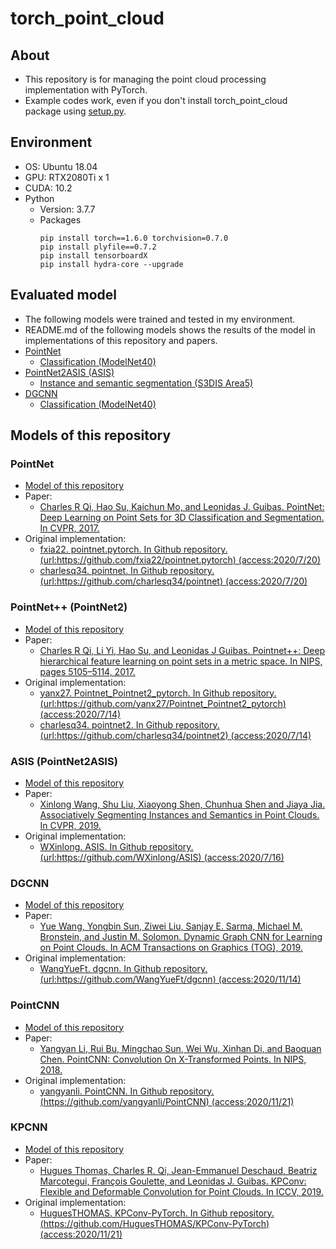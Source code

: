 # torch_point_cloud
## About
- This repository is for managing the point cloud processing implementation with PyTorch.
- Example codes work, even if you don't install torch_point_cloud package using [setup.py](setup.py).

## Environment
- OS: Ubuntu 18.04
- GPU: RTX2080Ti x 1
- CUDA: 10.2
- Python
  - Version: 3.7.7
  - Packages
    ```
    pip install torch==1.6.0 torchvision=0.7.0
    pip install plyfile==0.7.2
    pip install tensorboardX
    pip install hydra-core --upgrade
    ```

## Evaluated model
- The following models were trained and tested in my environment.
- README.md of the following models shows the results of the model in implementations of this repository and papers.
- [PointNet](examples/PointNet/README.md)
  - [Classification (ModelNet40)](examples/PointNet/Classification/README.md)
- [PointNet2ASIS (ASIS)](examples/PointNet2ASIS/README.md)
  - [Instance and semantic segmentation (S3DIS Area5)](examples/PointNet2ASIS/Ins.Sem.Seg./README.md)
- [DGCNN](examples/DGCNN/README.md)
  - [Classification (ModelNet40)](examples/DGCNN/Classification/README.md)

## Models of this repository
### PointNet
- [Model of this repository](examples/PointNet/README.md)
- Paper:
  - [Charles R Qi, Hao Su, Kaichun Mo, and Leonidas J. Guibas. PointNet: Deep Learning on Point Sets for 3D Classification and Segmentation. In CVPR, 2017.](https://arxiv.org/abs/1612.00593)
- Original implementation:
  - [fxia22. pointnet.pytorch. In Github repository. (url:https://github.com/fxia22/pointnet.pytorch) (access:2020/7/20)](https://github.com/fxia22/pointnet.pytorch)
  - [charlesq34. pointnet. In Github repository. (url:https://github.com/charlesq34/pointnet) (access:2020/7/20)](https://github.com/charlesq34/pointnet)
### PointNet++ (PointNet2)
- [Model of this repository](examples/PointNet2/README.md)
- Paper: 
  - [Charles R Qi, Li Yi, Hao Su, and Leonidas J Guibas. Pointnet++: Deep hierarchical feature learning on point sets in a metric space. In NIPS, pages 5105–5114, 2017.](https://arxiv.org/abs/1706.02413)
- Original implementation:
  - [yanx27. Pointnet_Pointnet2_pytorch. In Github repository. (url:https://github.com/yanx27/Pointnet_Pointnet2_pytorch) (access:2020/7/14)](https://github.com/yanx27/Pointnet_Pointnet2_pytorch)
  - [charlesq34. pointnet2. In Github repository. (url:https://github.com/charlesq34/pointnet2) (access:2020/7/14)](https://github.com/charlesq34/pointnet2)
### ASIS (PointNet2ASIS)
- [Model of this repository](examples/PointNet2ASIS/README.md)
- Paper:
  - [Xinlong Wang, Shu Liu, Xiaoyong Shen, Chunhua Shen and Jiaya Jia. Associatively Segmenting Instances and Semantics in Point Clouds. In CVPR, 2019.](https://arxiv.org/abs/1902.09852)
- Original implementation:
  - [WXinlong. ASIS. In Github repository. (url:https://github.com/WXinlong/ASIS) (access:2020/7/16)](https://github.com/WXinlong/ASIS)
### DGCNN
- [Model of this repository](examples/DGCNN/README.md)
- Paper:
  - [Yue Wang, Yongbin Sun, Ziwei Liu, Sanjay E. Sarma, Michael M. Bronstein, and Justin M. Solomon. Dynamic Graph CNN for Learning on Point Clouds. In ACM Transactions on Graphics (TOG), 2019.](https://arxiv.org/abs/1801.07829)
- Original implementation:
  - [WangYueFt. dgcnn. In Github repository. (url:https://github.com/WangYueFt/dgcnn) (access:2020/11/14)](https://github.com/WangYueFt/dgcnn)
### PointCNN
- [Model of this repository](examples/PointCNN/README.md)
- Paper:
  - [Yangyan Li, Rui Bu, Mingchao Sun, Wei Wu, Xinhan Di, and Baoquan Chen. PointCNN: Convolution On X-Transformed Points. In NIPS, 2018.](https://arxiv.org/abs/1801.07829)
- Original implementation:
  - [yangyanli. PointCNN. In Github repository. (https://github.com/yangyanli/PointCNN) (access:2020/11/21)](https://github.com/yangyanli/PointCNN)
### KPCNN
- [Model of this repository](examples/KPCNN/README.md)
- Paper:
  - [Hugues Thomas, Charles R. Qi, Jean-Emmanuel Deschaud, Beatriz Marcotegui, François Goulette, and Leonidas J. Guibas. KPConv: Flexible and Deformable Convolution for Point Clouds. In ICCV, 2019.](https://arxiv.org/abs/1904.08889)
- Original implementation:
  - [HuguesTHOMAS. KPConv-PyTorch. In Github repository. (https://github.com/HuguesTHOMAS/KPConv-PyTorch) (access:2020/11/21)](https://github.com/HuguesTHOMAS/KPConv-PyTorch)
